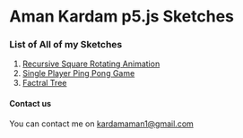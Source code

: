 # Aman Kardam p5.js Sketches 
### List of All of my Sketches
1. [Recursive Square Rotating Animation](https://amankardam.github.io/P5-Javascript-Sketches/Reus_sq/) 
2. [Single Player Ping Pong Game](https://amankardam.github.io/P5-Javascript-Sketches/pin_pong/)
3. [Factral Tree](https://amankardam.github.io/P5-Javascript-Sketches/f/)

#### Contact us
You can contact me on kardamaman1@gmail.com

